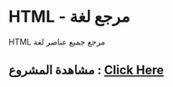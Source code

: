 # HTML - مرجع لغة 
 HTML مرجع جميع عناصر لغة 
## مشاهدة المشروع : [Click Here](https://s3d969.github.io/HTML/)
